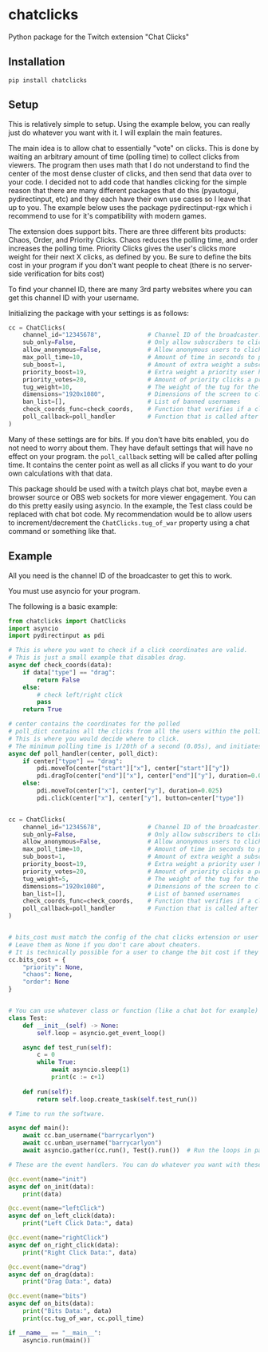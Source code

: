 # chatclicks
Python package for the Twitch extension "Chat Clicks"

## Installation
```pip install chatclicks```

## Setup
This is relatively simple to setup. Using the example below, you can really just do whatever you want with it. I will explain the main features. 

The main idea is to allow chat to essentially "vote" on clicks. This is done by waiting an arbitrary amount of time (polling time) to collect clicks from viewers. The program then uses math that I do not understand to find the center of the most dense cluster of clicks, and then send that data over to your code. I decided not to add code that handles clicking for the simple reason that there are many different packages that do this (pyautogui, pydirectinput, etc) and they each have their own use cases so I leave that up to you. The example below uses the package pydirectinput-rgx which i recommend to use for it's compatibility with modern games.

The extension does support bits. There are three different bits products: Chaos, Order, and Priority Clicks. Chaos reduces the polling time, and order increases the polling time. Priority Clicks gives the user's clicks more weight for their next X clicks, as defined by you. Be sure to define the bits cost in your program if you don't want people to cheat (there is no server-side verification for bits cost)

To find your channel ID, there are many 3rd party websites where you can get this channel ID with your username.

Initializing the package with your settings is as follows:
```python
cc = ChatClicks(
    channel_id="12345678",             # Channel ID of the broadcaster.
    sub_only=False,                    # Only allow subscribers to click
    allow_anonymous=False,             # Allow anonymous users to click (users that are not logged in)
    max_poll_time=10,                  # Amount of time in seconds to poll clicks
    sub_boost=1,                       # Amount of extra weight a subscriber has
    priority_boost=19,                 # Extra weight a priority user has
    priority_votes=20,                 # Amount of priority clicks a priority user gets
    tug_weight=10,                     # The weight of the tug for the chaos/order bits transaction
    dimensions="1920x1080",            # Dimensions of the screen to click on
    ban_list=[],                       # List of banned usernames
    check_coords_func=check_coords,    # Function that verifies if a click coordinates are valid
    poll_callback=poll_handler         # Function that is called after polling time
)
```
Many of these settings are for bits. If you don't have bits enabled, you do not need to worry about them. They have default settings that will have no effect on your program. the ```poll_callback``` setting will be called after polling time. It contains the center point as well as all clicks if you want to do your own calculations with that data.

This package should be used with a twitch plays chat bot, maybe even a browser source or OBS web sockets for more viewer engagement. You can do this pretty easily using asyncio. In the example, the Test class could be replaced with chat bot code. My recommendation would be to allow users to increment/decrement the ```ChatClicks.tug_of_war``` property using a chat command or something like that.

## Example

All you need is the channel ID of the broadcaster to get this to work.

You must use asyncio for your program. 

The following is a basic example:
```python
from chatclicks import ChatClicks
import asyncio
import pydirectinput as pdi

# This is where you want to check if a click coordinates are valid.
# This is just a small example that disables drag.
async def check_coords(data):
    if data["type"] == "drag":
        return False
    else:
        # check left/right click
        pass
    return True

# center contains the coordinates for the polled 
# poll_dict contains all the clicks from all the users within the polling time.
# This is where you would decide where to click.
# The minimum polling time is 1/20th of a second (0.05s), and initiates at half of the max_poll_time.
async def poll_handler(center, poll_dict):
    if center["type"] == "drag":
        pdi.moveTo(center["start"]["x"], center["start"]["y"])
        pdi.dragTo(center["end"]["x"], center["end"]["y"], duration=0.025)
    else:
        pdi.moveTo(center["x"], center["y"], duration=0.025)
        pdi.click(center["x"], center["y"], button=center["type"])


cc = ChatClicks(
    channel_id="12345678",             # Channel ID of the broadcaster.
    sub_only=False,                    # Only allow subscribers to click
    allow_anonymous=False,             # Allow anonymous users to click (users that are not logged in)
    max_poll_time=10,                  # Amount of time in seconds to poll clicks
    sub_boost=1,                       # Amount of extra weight a subscriber has
    priority_boost=19,                 # Extra weight a priority user has
    priority_votes=20,                 # Amount of priority clicks a priority user gets
    tug_weight=5,                      # The weight of the tug for the chaos/order bits transaction
    dimensions="1920x1080",            # Dimensions of the screen to click on
    ban_list=[],                       # List of banned usernames
    check_coords_func=check_coords,    # Function that verifies if a click coordinates are valid
    poll_callback=poll_handler         # Function that is called after polling time
)


# bits_cost must match the config of the chat clicks extension or user bits will be wasted.
# Leave them as None if you don't care about cheaters. 
# It is technically possible for a user to change the bit cost if they know javascript.
cc.bits_cost = {
    "priority": None,
    "chaos": None,
    "order": None
}


# You can use whatever class or function (like a chat bot for example) alongside chat clicks asynchronously like this:
class Test:
    def __init__(self) -> None:
        self.loop = asyncio.get_event_loop()

    async def test_run(self):
        c = 0
        while True:
            await asyncio.sleep(1)
            print(c := c+1)
    
    def run(self):
        return self.loop.create_task(self.test_run())

# Time to run the software.

async def main():
    await cc.ban_username("barrycarlyon")
    await cc.unban_username("barrycarlyon")
    await asyncio.gather(cc.run(), Test().run())  # Run the loops in parallel asynchronously.

# These are the event handlers. You can do whatever you want with these. If you remove them it will just default to printing data.

@cc.event(name="init")
async def on_init(data):
    print(data)

@cc.event(name="leftClick")
async def on_left_click(data):
    print("Left Click Data:", data)

@cc.event(name="rightClick")
async def on_right_click(data):
    print("Right Click Data:", data)

@cc.event(name="drag")
async def on_drag(data):
    print("Drag Data:", data)

@cc.event(name="bits")
async def on_bits(data):
    print("Bits Data:", data)
    print(cc.tug_of_war, cc.poll_time)

if __name__ == "__main__":
    asyncio.run(main())
```